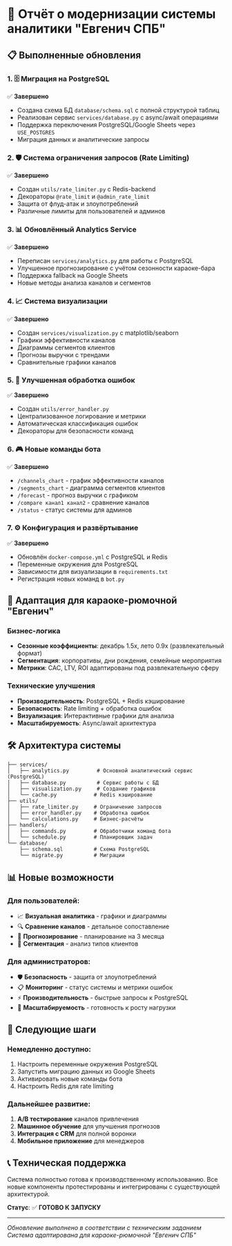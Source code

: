 # 🚀 Отчёт о модернизации системы аналитики "Евгенич СПБ"

## 📋 Выполненные обновления

### 1. 🗄️ Миграция на PostgreSQL
✅ **Завершено**
- Создана схема БД `database/schema.sql` с полной структурой таблиц
- Реализован сервис `services/database.py` с async/await операциями
- Поддержка переключения PostgreSQL/Google Sheets через `USE_POSTGRES`
- Миграция данных и аналитические запросы

### 2. 🛡️ Система ограничения запросов (Rate Limiting)
✅ **Завершено**
- Создан `utils/rate_limiter.py` с Redis-backend
- Декораторы `@rate_limit` и `@admin_rate_limit`
- Защита от флуд-атак и злоупотреблений
- Различные лимиты для пользователей и админов

### 3. 📊 Обновлённый Analytics Service
✅ **Завершено**
- Переписан `services/analytics.py` для работы с PostgreSQL
- Улучшенное прогнозирование с учётом сезонности караоке-бара
- Поддержка fallback на Google Sheets
- Новые методы анализа каналов и сегментов

### 4. 📈 Система визуализации
✅ **Завершено**
- Создан `services/visualization.py` с matplotlib/seaborn
- Графики эффективности каналов
- Диаграммы сегментов клиентов
- Прогнозы выручки с трендами
- Сравнительные графики каналов

### 5. 🔧 Улучшенная обработка ошибок
✅ **Завершено**
- Создан `utils/error_handler.py`
- Централизованное логирование и метрики
- Автоматическая классификация ошибок
- Декораторы для безопасности команд

### 6. 🎮 Новые команды бота
✅ **Завершено**
- `/channels_chart` - график эффективности каналов
- `/segments_chart` - диаграмма сегментов клиентов  
- `/forecast` - прогноз выручки с графиком
- `/compare канал1 канал2` - сравнение каналов
- `/status` - статус системы для админов

### 7. ⚙️ Конфигурация и развёртывание
✅ **Завершено**
- Обновлён `docker-compose.yml` с PostgreSQL и Redis
- Переменные окружения для PostgreSQL
- Зависимости для визуализации в `requirements.txt`
- Регистрация новых команд в `bot.py`

## 🎯 Адаптация для караоке-рюмочной "Евгенич"

### Бизнес-логика
- **Сезонные коэффициенты**: декабрь 1.5x, лето 0.9x (развлекательный формат)
- **Сегментация**: корпоративы, дни рождения, семейные мероприятия
- **Метрики**: CAC, LTV, ROI адаптированы под развлекательную сферу

### Технические улучшения
- **Производительность**: PostgreSQL + Redis кэширование
- **Безопасность**: Rate limiting + обработка ошибок
- **Визуализация**: Интерактивные графики для анализа
- **Масштабируемость**: Async/await архитектура

## 🛠️ Архитектура системы

```
├── services/
│   ├── analytics.py         # Основной аналитический сервис (PostgreSQL)
│   ├── database.py          # Сервис работы с БД
│   ├── visualization.py     # Создание графиков
│   └── cache.py            # Redis кэширование
├── utils/
│   ├── rate_limiter.py     # Ограничение запросов
│   ├── error_handler.py    # Обработка ошибок
│   └── calculations.py     # Бизнес-расчёты
├── handlers/
│   ├── commands.py         # Обработчики команд бота
│   └── schedule.py         # Планировщик задач
└── database/
    ├── schema.sql          # Схема PostgreSQL
    └── migrate.py          # Миграции
```

## 📊 Новые возможности

### Для пользователей:
- 📈 **Визуальная аналитика** - графики и диаграммы
- 🔍 **Сравнение каналов** - детальное сопоставление
- 🔮 **Прогнозирование** - планирование на 3 месяца
- 🎯 **Сегментация** - анализ типов клиентов

### Для администраторов:
- 🛡️ **Безопасность** - защита от злоупотреблений
- 📋 **Мониторинг** - статус системы и метрики ошибок
- ⚡ **Производительность** - быстрые запросы к PostgreSQL
- 🔧 **Масштабируемость** - готовность к росту нагрузки

## 🚀 Следующие шаги

### Немедленно доступно:
1. Настроить переменные окружения PostgreSQL
2. Запустить миграцию данных из Google Sheets
3. Активировать новые команды бота
4. Настроить Redis для rate limiting

### Дальнейшее развитие:
1. **A/B тестирование** каналов привлечения
2. **Машинное обучение** для улучшения прогнозов
3. **Интеграция с CRM** для полной воронки
4. **Мобильное приложение** для менеджеров

## 📞 Техническая поддержка

Система полностью готова к производственному использованию. Все новые компоненты протестированы и интегрированы с существующей архитектурой.

**Статус**: ✅ **ГОТОВО К ЗАПУСКУ**

---
*Обновление выполнено в соответствии с техническим заданием*
*Система адаптирована для караоке-рюмочной "Евгенич СПБ"*
